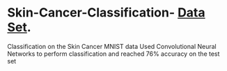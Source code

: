 # Skin-Cancer-Classification- [Data Set](https://pages.github.com/).
Classification on the Skin Cancer MNIST data
Used Convolutional Neural Networks to perform classification and reached 76% accuracy on the test set

